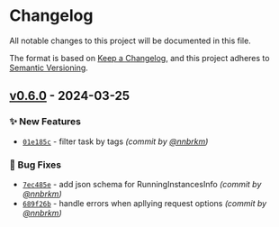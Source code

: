 # Changelog
All notable changes to this project will be documented in this file.

The format is based on [Keep a Changelog](https://keepachangelog.com/en/1.0.0/),
and this project adheres to [Semantic Versioning](https://semver.org/spec/v2.0.0.html).

## [v0.6.0] - 2024-03-25
### :sparkles: New Features
- [`01e185c`](https://github.com/redat00/qarnot-sdk-go/commit/01e185c084765e0be5e36d8472856e279ad0405a) - filter task by tags *(commit by [@nnbrkm](https://github.com/nnbrkm))*

### :bug: Bug Fixes
- [`7ec485e`](https://github.com/redat00/qarnot-sdk-go/commit/7ec485e8cae20ab99df2eb8d95c3c931b5e90364) - add json schema for RunningInstancesInfo *(commit by [@nnbrkm](https://github.com/nnbrkm))*
- [`689f26b`](https://github.com/redat00/qarnot-sdk-go/commit/689f26be2fd1771d973c361b44012316c0190c6c) - handle errors when apllying request options *(commit by [@nnbrkm](https://github.com/nnbrkm))*


[v0.6.0]: https://github.com/redat00/qarnot-sdk-go/compare/v0.5.0...v0.6.0